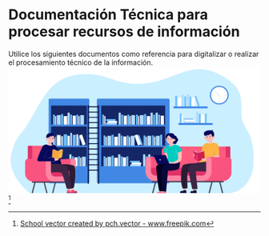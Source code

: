 # Documentación Técnica para procesar recursos de información
Utilice los siguientes documentos como referencia para digitalizar o realizar el procesamiento técnico de la información.
![](./Fotos/6607.jpg)[^1]


[^1]: <a href='https://www.freepik.com/vectors/school'>School vector created by pch.vector - www.freepik.com</a>
